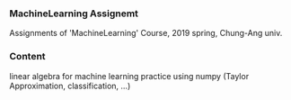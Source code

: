 ### MachineLearning Assignemt
Assignments of 'MachineLearning' Course, 2019 spring, Chung-Ang univ.
### Content
linear algebra for machine learning practice using numpy
(Taylor Approximation, classification, ...) 

